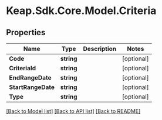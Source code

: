 # Keap.Sdk.Core.Model.Criteria

## Properties

Name | Type | Description | Notes
------------ | ------------- | ------------- | -------------
**Code** | **string** |  | [optional] 
**CriteriaId** | **string** |  | [optional] 
**EndRangeDate** | **string** |  | [optional] 
**StartRangeDate** | **string** |  | [optional] 
**Type** | **string** |  | [optional] 

[[Back to Model list]](../README.md#documentation-for-models) [[Back to API list]](../README.md#documentation-for-api-endpoints) [[Back to README]](../README.md)


